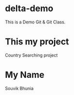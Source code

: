 # delta-demo
This is a Demo Git &amp;  Git Class.

# This my project
Country  Searching project

# My Name
Souvik Bhunia 

